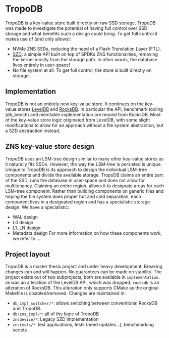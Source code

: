 # TropoDB
TropoDB is a key-value store built directly on raw SSD storage. TropoDB was made to investigate the potential of having full control over SSD storage and what benefits such a design could bring. To get full control it makes use of (and only allows):
* NVMe ZNS SSDs, reducing the need of a Flash Translation Layer (FTL).
* [SZD](https://github.com/Krien/SimpleZNSDevice): a simple API built on top of SPDKs ZNS functionalities, removing the kernel mostly from the storage path. In other words, the database lives entirely in user-space!
* No file system at all. To get full control, the store is built directly on storage.

## Implementation
TropoDB is not an entirely new key-value store. It continues on the key-value stores [LevelDB](https://github.com/google/leveldb) and [RocksDB](https://github.com/facebook/rocksdb). In particular the API, benchmark tooling (db_bench) and memtable implementation are reused from RocksDB. Most of the key-value store logic originated from LevelDB, with some slight modifications to allow for an approach without a file system abstraction, but a SZD abstraction instead.

## ZNS key-value store design
TropoDB uses an LSM-tree design similar to many other key-value stores as it naturally fits SSDs. However, the way the LSM-tree is persisted is unique. Unique to TropoDB is its approach to design the individual LSM-tree components and divide the available storage. TropoDB claims an entire part of the SSD, runs the database in user-space and does not allow for multitenancy. Claiming an entire region, allows it to designate areas for each LSM-tree component.  Rather than building components on generic files and hoping the file system does proper hot and cold separation, each component lives in a designated region and has a specialistic storage design. We have a specialistic:
* WAL design
* L0 design
* L1..LN design
* Metadata design
For more information on how these components work, we refer to ....

## Project layout
TropoDB is a master thesis project and under heavy development. Breaking changes can and will happen. No guarantees can be made on stability.
The project exists out of two subprojects, both are available in `implementation`. `db` was an alteration of the LevelDB API, which was dropped. `rocksdb` is an alteration of RocksDB. This alteration only supports CMake as the original Makefile is disabled/removed. Changes are maintained in:
* `db_impl_switcher/*`: allows switching between conventional RocksDB and TropoDB.
* `db/zns_impl/*`: all of the logic of TropoDB
* `znsdevice/*`: Legacy SZD implementation
* `znstests/*`: test applications, tests (need updates...), benchmarking scripts

